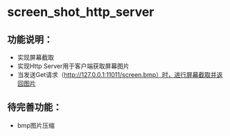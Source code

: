 # screen_shot_http_server

## 功能说明：
- 实现屏幕截取
- 实现Http Server用于客户端获取屏幕图片
- 当发送Get请求（http://127.0.0.1:11011/screen.bmp）时，进行屏幕截取并返回图片

## 待完善功能：
- bmp图片压缩
